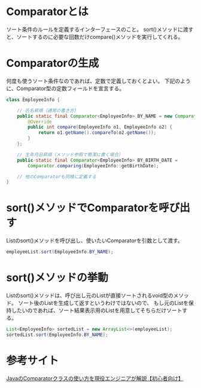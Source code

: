 # Comparatorとは
ソート条件のルールを定義するインターフェースのこと。
sort()メソッドに渡すと、ソートするのに必要な回数だけcompare()メソッドを実行してくれる。

# Comparatorの生成
何度も使うソート条件なのであれば、定数で定義しておくとよい。
下記のように、Comparator型の定数フィールドを宣言する。
```java
class EmployeeInfo {

    // 氏名昇順（通常の書き方）
    public static final Comparator<EmployeeInfo> BY_NAME = new Comparator<EmployeeInfo>() {
        @Override
        public int compare(EmployeeInfo o1, EmployeeInfo o2) {
            return o1.getName().compareTo(o2.getName());
        }
    };

    // 生年月日昇順（メソッド参照で簡潔に書く場合）
    public static final Comparator<EmployeeInfo> BY_BIRTH_DATE =
        Comparator.comparing(EmployeeInfo::getBirthDate);

    // 他のComparatorも同様に定義する
}
```

# sort()メソッドでComparatorを呼び出す
Listのsort()メソッドを呼び出し、使いたいComparatorを引数として渡す。
```java
employeeList.sort(EmployeeInfo.BY_NAME);
```

# sort()メソッドの挙動
Listのsort()メソッドは、呼び出し元のListが直接ソートされるvoid型のメソッド。
ソート後のListを生成して返すというわけではないので、
もし元のListを保持したいのであれば、ソート結果表示用のListを用意してそちらだけソートする。
```java
List<EmployeeInfo> sortedList = new ArrayList<>(employeeList);
sortedList.sort(EmployeeInfo.BY_NAME);
```

# 参考サイト
[JavaのComparatorクラスの使い方を現役エンジニアが解説【初心者向け】](https://magazine.techacademy.jp/magazine/34841)